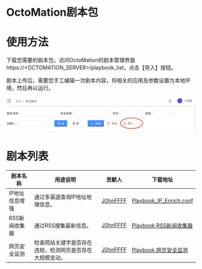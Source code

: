# OctoMation剧本包

# 使用方法

下载您需要的剧本包，访问OctoMation的剧本管理界面https://<OCTOMATION_SERVER>/playbook_list，点击【导入】按钮。

剧本上传后，需要您手工编辑一次剧本内容，将相关的应用及参数设置为本地环境，然后再以运行。

![上传剧本](./octomation-playbook-upload.png)

# 剧本列表

剧本名称 | 用途说明 | 贡献人 | 下载地址 
---|---|---|---|
IP地址信息增强  | 通过多渠道查询IP地址地理信息。 | [J0hnFFFF](https://github.com/J0hnFFFF) | [Playbook_IP_Enrich.conf](Playbook_IP_Enrich.conf)
RSS新闻收集器   | 通过RSS搜集最新信息。         | [J0hnFFFF](https://github.com/J0hnFFFF) | [Playbook RSS新闻收集器](https://github.com/flagify-com/OctoMation/blob/main/Playbook%20Packages/RSS%E6%96%B0%E9%97%BB%E6%94%B6%E9%9B%86%E5%99%A8.conf)
网页安全监测    | 检查网站关键字是否存在违规，检测网页是否存在大规模变动。| [J0hnFFFF](https://github.com/J0hnFFFF) | [Playbook 网页安全监测](https://github.com/flagify-com/OctoMation/blob/main/Playbook%20Packages/%E7%BD%91%E9%A1%B5%E5%AE%89%E5%85%A8%E7%9B%91%E6%B5%8B.conf)
